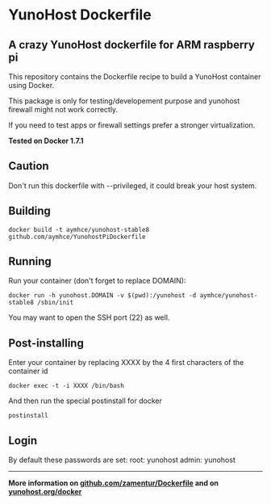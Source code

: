 # YunoHost Dockerfile
## A crazy YunoHost dockerfile for ARM raspberry pi

This repository contains the Dockerfile recipe to build a YunoHost container using Docker.

This package is only for testing/developement purpose and yunohost firewall might not work correctly. 

If you need to test apps or firewall settings prefer a stronger virtualization. 

**Tested on Docker 1.7.1**

## Caution

Don't run this dockerfile with --privileged, it could break your host system.

## Building

```
docker build -t aymhce/yunohost-stable8 github.com/aymhce/YunohostPiDockerfile
```

## Running

Run your container (don't forget to replace DOMAIN):

```
docker run -h yunohost.DOMAIN -v $(pwd):/yunohost -d aymhce/yunohost-stable8 /sbin/init
```

You may want to open the SSH port (22) as well.


## Post-installing

Enter your container by replacing XXXX by the 4 first characters of the container id

```
docker exec -t -i XXXX /bin/bash
```

And then run the special postinstall for docker
```
postinstall
```

## Login
By default these passwords are set:
root: yunohost
admin: yunohost

---

**More information on [github.com/zamentur/Dockerfile](https://github.com/zamentur/Dockerfile) and on [yunohost.org/docker](https://yunohost.org/docker)**
